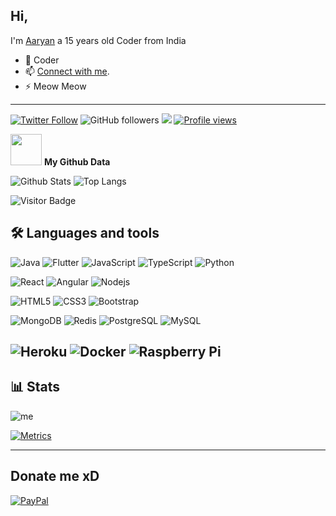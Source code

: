 ## Hi,
I'm [Aaryan](https://t.me/aryan1403) a 15 years old Coder from India
  
- 💫 Coder
- 📫 [Connect with me](http://t.me/aryan1403).
- ⚡ Meow Meow
---

[![Twitter Follow](https://img.shields.io/twitter/follow/aaryan14032006?label=Follow)](https://twitter.com/intent/follow?screen_name=aaryan14032006)
![GitHub followers](https://img.shields.io/github/followers/aryan1403?label=Follow&style=social)
![](https://visitor-badge.glitch.me/badge?page_id=aryan1403.aryan1403)
[![Profile views](https://komarev.com/ghpvc/?username=aryan1403&label=Profile%20views)](https://github.com/aryan1403)


<img src="https://media.giphy.com/media/VgCDAzcKvsR6OM0uWg/giphy.gif" width="50"> **My Github Data**

![Github Stats](https://github-readme-stats.vercel.app/api?username=aryan1403)
![Top Langs](https://github-readme-stats.vercel.app/api/top-langs/?username=aryan1403&hide=TeX&layout=compact)

![Visitor Badge](https://visitor-badge.laobi.icu/badge?page_id=aryan1403.aryan1403)

## 🛠️ Languages and tools

![Java](https://img.shields.io/badge/java-%23ED8B00.svg?style=for-the-badge&logo=java&logoColor=white)
![Flutter](https://img.shields.io/badge/Flutter-02569B?style=for-the-badge&logo=flutter&logoColor=white)
![JavaScript](https://img.shields.io/badge/JavaScript-323330?style=for-the-badge&logo=javascript&logoColor=F7DF1E)
![TypeScript](https://img.shields.io/badge/TypeScript-007ACC?style=for-the-badge&logo=typescript&logoColor=white)
![Python](https://img.shields.io/badge/Python-3776AB?style=for-the-badge&logo=python&logoColor=white)

![React](https://img.shields.io/badge/React-20232A?style=for-the-badge&logo=react&logoColor=61DAFB)
![Angular](https://img.shields.io/badge/Angular-DD0031?style=for-the-badge&logo=angular&logoColor=white)
![Nodejs](https://img.shields.io/badge/Node.js-339933?style=for-the-badge&logo=nodedotjs&logoColor=white)


![HTML5](https://img.shields.io/badge/HTML5-E34F26?style=for-the-badge&logo=html5&logoColor=white)
![CSS3](https://img.shields.io/badge/CSS3-1572B6?style=for-the-badge&logo=css3&logoColor=white)
![Bootstrap](https://img.shields.io/badge/Bootstrap-563D7C?style=for-the-badge&logo=bootstrap&logoColor=white)


![MongoDB](https://img.shields.io/badge/MongoDB-white?style=for-the-badge&logo=mongodb&logoColor=4EA94B)
![Redis](	https://img.shields.io/badge/redis-%23DD0031.svg?&style=for-the-badge&logo=redis&logoColor=white)
![PostgreSQL](https://img.shields.io/badge/PostgreSQL-316192?style=for-the-badge&logo=postgresql&logoColor=white)
![MySQL](https://img.shields.io/badge/MySQL-00000F?style=for-the-badge&logo=mysql&logoColor=white)

![Heroku](https://img.shields.io/badge/Heroku-430098?style=for-the-badge&logo=heroku&logoColor=white)
![Docker](https://img.shields.io/badge/Docker-2CA5E0?style=for-the-badge&logo=docker&logoColor=white)
![Raspberry Pi](https://img.shields.io/badge/RASPBERRY%20PI-C51A4A.svg?&style=for-the-badge&logo=raspberry%20pi&logoColor=white)
---

## 📊 **__Stats__**

![me](https://github-readme-streak-stats.herokuapp.com/?user=aryan1403)

[![Metrics](https://metrics.lecoq.io/aryan1403?template=classic&base.header=0&base.metadata=0&isocalendar=1&languages=1&people=1&isocalendar.duration=half-year&languages.limit=8&languages.sections=most-used&languages.colors=github&languages.threshold=0%25&languages.indepth=false&languages.recent.load=300&languages.recent.days=14&people.limit=24&people.size=28&people.types=followers%2C%20following&people.identicons=false&people.shuffle=false&config.timezone=Asia%2FCalcutta)](https://t.me/aryan1403)

---

## Donate me xD

[![PayPal](https://img.shields.io/badge/PayPal-00457C?style=for-the-badge&logo=paypal&logoColor=white])](https://paypal.me/surinderkumar1492?locale.x=en_GB)
